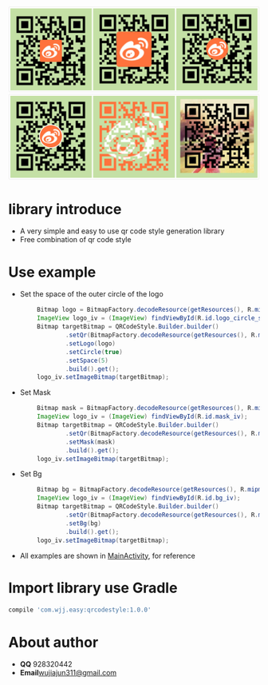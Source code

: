 ![](images/1.jpg)
![](images/2.jpg)
# library introduce
* A very simple and easy to use qr code style generation library
* Free combination of qr code style

# Use example

* Set the space of the outer circle of the logo
```java
        Bitmap logo = BitmapFactory.decodeResource(getResources(), R.mipmap.logo);
        ImageView logo_iv = (ImageView) findViewById(R.id.logo_circle_space_iv);
        Bitmap targetBitmap = QRCodeStyle.Builder.builder()
                .setQr(BitmapFactory.decodeResource(getResources(), R.mipmap.qr))
                .setLogo(logo)
                .setCircle(true)
                .setSpace(5)
                .build().get();
        logo_iv.setImageBitmap(targetBitmap);
```
* Set Mask
```java
        Bitmap mask = BitmapFactory.decodeResource(getResources(), R.mipmap.logo);
        ImageView logo_iv = (ImageView) findViewById(R.id.mask_iv);
        Bitmap targetBitmap = QRCodeStyle.Builder.builder()
                .setQr(BitmapFactory.decodeResource(getResources(), R.mipmap.qr))
                .setMask(mask)
                .build().get();
        logo_iv.setImageBitmap(targetBitmap);
```
* Set Bg
```java
        Bitmap bg = BitmapFactory.decodeResource(getResources(), R.mipmap.bg);
        ImageView logo_iv = (ImageView) findViewById(R.id.bg_iv);
        Bitmap targetBitmap = QRCodeStyle.Builder.builder()
                .setQr(BitmapFactory.decodeResource(getResources(), R.mipmap.qr))
                .setBg(bg)
                .build().get();
        logo_iv.setImageBitmap(targetBitmap);
```

* All examples are shown in [MainActivity](https://github.com/wu928320442/QRCodeStyle/blob/master/app/src/main/java/com/wjj/easy/qrcodestyleHelper/MainActivity.java), for reference

# Import library use Gradle
```gradle
compile 'com.wjj.easy:qrcodestyle:1.0.0'
```
# About author
* **QQ** 928320442
* **Email**wujiajun311@gmail.com